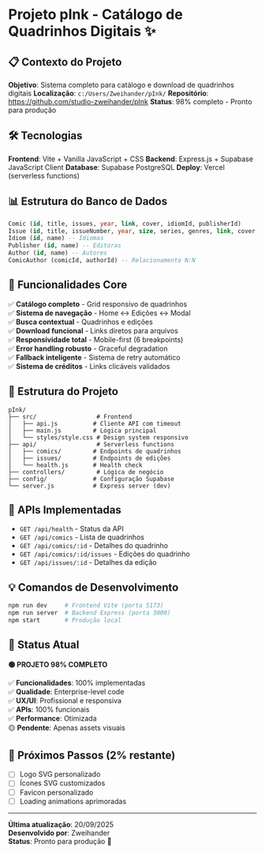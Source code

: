 # Projeto pInk - Catálogo de Quadrinhos Digitais ✨

## 📋 Contexto do Projeto

**Objetivo**: Sistema completo para catálogo e download de quadrinhos digitais
**Localização**: `c:/Users/Zweihander/pInk/`
**Repositório**: https://github.com/studio-zweihander/pInk
**Status**: 98% completo - Pronto para produção

## 🛠️ Tecnologias

**Frontend**: Vite + Vanilla JavaScript + CSS
**Backend**: Express.js + Supabase JavaScript Client
**Database**: Supabase PostgreSQL
**Deploy**: Vercel (serverless functions)

## 📊 Estrutura do Banco de Dados

```sql
Comic (id, title, issues, year, link, cover, idiomId, publisherId)
Issue (id, title, issueNumber, year, size, series, genres, link, cover, synopsis, comicId, idiomId, credito, creditoLink)
Idiom (id, name) -- Idiomas
Publisher (id, name) -- Editoras
Author (id, name) -- Autores
ComicAuthor (comicId, authorId) -- Relacionamento N:N
```

## 🎯 Funcionalidades Core

✅ **Catálogo completo** - Grid responsivo de quadrinhos  
✅ **Sistema de navegação** - Home ↔ Edições ↔ Modal  
✅ **Busca contextual** - Quadrinhos e edições  
✅ **Download funcional** - Links diretos para arquivos  
✅ **Responsividade total** - Mobile-first (6 breakpoints)  
✅ **Error handling robusto** - Graceful degradation  
✅ **Fallback inteligente** - Sistema de retry automático  
✅ **Sistema de créditos** - Links clicáveis validados  

## 📁 Estrutura do Projeto

```
pInk/
├── src/                 # Frontend
│   ├── api.js          # Cliente API com timeout
│   ├── main.js         # Lógica principal
│   └── styles/style.css # Design system responsivo
├── api/                 # Serverless functions
│   ├── comics/         # Endpoints de quadrinhos
│   ├── issues/         # Endpoints de edições
│   └── health.js       # Health check
├── controllers/         # Lógica de negócio
├── config/             # Configuração Supabase
└── server.js           # Express server (dev)
```

## 🔌 APIs Implementadas

- `GET /api/health` - Status da API
- `GET /api/comics` - Lista de quadrinhos
- `GET /api/comics/:id` - Detalhes do quadrinho
- `GET /api/comics/:id/issues` - Edições do quadrinho
- `GET /api/issues/:id` - Detalhes da edição

## 💡 Comandos de Desenvolvimento

```bash
npm run dev     # Frontend Vite (porta 5173)
npm run server  # Backend Express (porta 3000)
npm start       # Produção local
```

## 🚀 Status Atual

**🟢 PROJETO 98% COMPLETO**

✅ **Funcionalidades**: 100% implementadas  
✅ **Qualidade**: Enterprise-level code  
✅ **UX/UI**: Profissional e responsiva  
✅ **APIs**: 100% funcionais  
✅ **Performance**: Otimizada  
🟡 **Pendente**: Apenas assets visuais  

## 🎨 Próximos Passos (2% restante)

- [ ] Logo SVG personalizado
- [ ] Ícones SVG customizados
- [ ] Favicon personalizado
- [ ] Loading animations aprimoradas

---

**Última atualização**: 20/09/2025  
**Desenvolvido por**: Zweihander  
**Status**: Pronto para produção 🚀